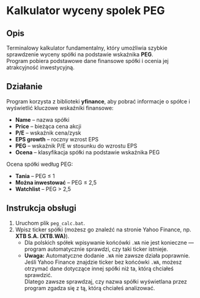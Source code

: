 # Kalkulator wyceny spolek PEG
## Opis

Terminalowy kalkulator fundamentalny, który umożliwia szybkie sprawdzenie wyceny spółki na podstawie wskaźnika **PEG**.  
Program pobiera podstawowe dane finansowe spółki i ocenia jej atrakcyjność inwestycyjną.

## Działanie

Program korzysta z biblioteki **yfinance**, aby pobrać informacje o spółce i wyświetlić kluczowe wskaźniki finansowe:

- **Name** – nazwa spółki  
- **Price** – bieżąca cena akcji  
- **P/E** – wskaźnik cena/zysk  
- **EPS growth** – roczny wzrost EPS  
- **PEG** – wskaźnik P/E w stosunku do wzrostu EPS  
- **Ocena** – klasyfikacja spółki na podstawie wskaźnika PEG

Ocena spółki według PEG:

- **Tania** – PEG ≤ 1  
- **Można inwestować** – PEG ≤ 2,5  
- **Watchlist** – PEG > 2,5

## Instrukcja obsługi

1. Uruchom plik `peg_calc.bat`.  
2. Wpisz ticker spółki (możesz go znaleźć na stronie Yahoo Finance, np. **XTB S.A. (XTB.WA)**).  
   - Dla polskich spółek wpisywanie końcówki `.WA` nie jest konieczne — program automatycznie sprawdzi, czy taki ticker istnieje.  
   - **Uwaga:** Automatyczne dodanie `.WA` nie zawsze działa poprawnie. Jeśli Yahoo Finance znajdzie ticker bez końcówki `.WA`, możesz otrzymać dane dotyczące innej spółki niż ta, którą chciałeś sprawdzić.  
   Dlatego zawsze sprawdzaj, czy nazwa spółki wyświetlana przez program zgadza się z tą, którą chciałeś analizować.
